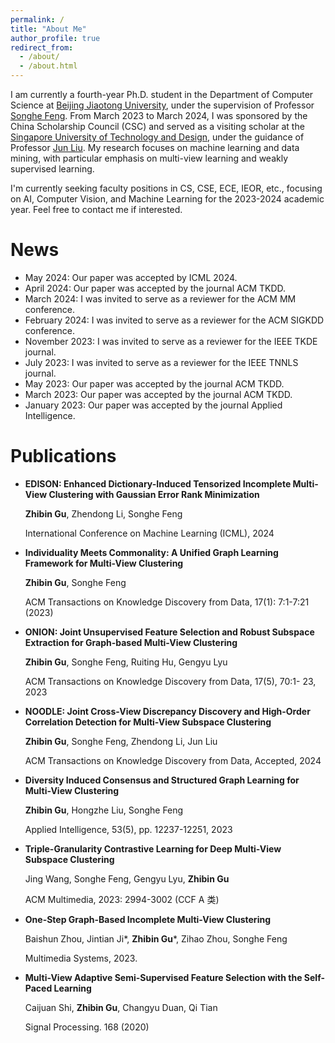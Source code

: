 ```yaml
---
permalink: /
title: "About Me"
author_profile: true
redirect_from: 
  - /about/
  - /about.html
---
```


I am currently a fourth-year Ph.D. student in the Department of Computer Science at [Beijing Jiaotong University](https://bjtu.edu.cn/), under the supervision of Professor [Songhe Feng](http://faculty.bjtu.edu.cn/8407/). From March 2023 to March 2024, I was sponsored by the China Scholarship Council (CSC) and served as a visiting scholar at the [Singapore University of Technology and Design](https://www.sutd.edu.sg/), under the guidance of Professor [Jun Liu](https://people.sutd.edu.sg/~jun_liu/). My research focuses on machine learning and data mining, with particular emphasis on multi-view learning and weakly supervised learning.

I'm currently seeking faculty positions in CS, CSE, ECE, IEOR, etc., focusing on AI, Computer Vision, and Machine Learning for the 2023-2024 academic year. Feel free to contact me if interested.

News
======
- May 2024: Our paper was accepted by ICML 2024.
- April 2024: Our paper was accepted by the journal ACM TKDD.
- March 2024: I was invited to serve as a reviewer for the ACM MM conference.
- February 2024: I was invited to serve as a reviewer for the ACM SIGKDD conference.
- November 2023: I was invited to serve as a reviewer for the IEEE TKDE journal.
- July 2023: I was invited to serve as a reviewer for the IEEE TNNLS journal.
- May 2023: Our paper was accepted by the journal ACM TKDD.
- March 2023: Our paper was accepted by the journal ACM TKDD.
- January 2023: Our paper was accepted by the journal Applied Intelligence.

Publications
======
- **EDISON: Enhanced Dictionary-Induced Tensorized Incomplete Multi-View Clustering with Gaussian Error Rank Minimization**

  **Zhibin Gu**, Zhendong Li, Songhe Feng
  
  International Conference on Machine Learning (ICML), 2024

- **Individuality Meets Commonality: A Unified Graph Learning Framework for Multi-View Clustering**

  **Zhibin Gu**, Songhe Feng
  
  ACM Transactions on Knowledge Discovery from Data, 17(1): 7:1-7:21 (2023)

- **ONION: Joint Unsupervised Feature Selection and Robust Subspace Extraction for Graph-based Multi-View Clustering**

  **Zhibin Gu**, Songhe Feng, Ruiting Hu, Gengyu Lyu
  
  ACM Transactions on Knowledge Discovery from Data, 17(5), 70:1- 23, 2023

- **NOODLE: Joint Cross-View Discrepancy Discovery and High-Order Correlation Detection for Multi-View Subspace Clustering**

  **Zhibin Gu**, Songhe Feng, Zhendong Li, Jun Liu
  
  ACM Transactions on Knowledge Discovery from Data, Accepted, 2024

- **Diversity Induced Consensus and Structured Graph Learning for Multi-View Clustering**

  **Zhibin Gu**, Hongzhe Liu, Songhe Feng
  
  Applied Intelligence, 53(5), pp. 12237-12251, 2023

- **Triple-Granularity Contrastive Learning for Deep Multi-View Subspace Clustering**

  Jing Wang, Songhe Feng, Gengyu Lyu, **Zhibin Gu**
  
  ACM Multimedia, 2023: 2994-3002 (CCF A 类)

- **One-Step Graph-Based Incomplete Multi-View Clustering**

  Baishun Zhou, Jintian Ji*, **Zhibin Gu***, Zihao Zhou, Songhe Feng
  
  Multimedia Systems, 2023.

- **Multi-View Adaptive Semi-Supervised Feature Selection with the Self-Paced Learning**

  Caijuan Shi, **Zhibin Gu**, Changyu Duan, Qi Tian
  
  Signal Processing. 168 (2020)





